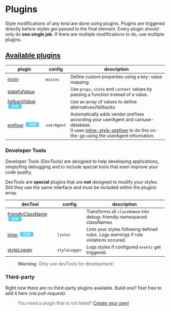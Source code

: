 # Plugins

Style modifications of any kind are done using plugins. Plugins are triggered directly before styles get passed to the final element. Every plugin should only do **one single job**. If there are multiple modifications to do, use multiple plugins.


## [Available plugins](plugins/)
| plugin | config | description |
| ------ | ------ | ------ |
| [mixin](plugins/Mixin.md) | `mixins` | Define custom properties using a key-value mapping. |
| [statefulValue](plugins/StatefulValue.md) |  | Use `props`, `state` and `context` values by passing a function instead of a value.  |
| [fallbackValue](plugins/FallbackValue.md) <img src="res/dom-badge.png" height=15> |  | Use an array of values to define alternatives/fallbacks |
| [prefixer](plugins/Prefixer.md) <img src="res/dom-badge.png" height=15> | `userAgent` | Automatically adds vendor prefixes according your userAgent and caniuse-database.<br> It uses [inline-style-prefixer](https://github.com/rofrischmann/inline-style-prefixer) to do this on-the-go using the userAgent information. |

### Developer Tools

Developer Tools *(DevTools)* are designed to help developing applications, simplyfing debugging and to include special tools that even improve your code quality.

DevTools are **special** plugins that are **not** designed to modify your styles. Still they use the same interface and must be included within the plugins array.

| devTool | config | description |
| ------ | ------ | ------ |
| [friendlyClassName](plugins/FriendlyClassName.md) <img src="res/dom-badge.png" height=15> | | Transforms all `className`s into debug-friendly namespaced classNames  |
| [linter](plugins/Linter.md) <img src="res/dom-badge.png" height=15> | `linter` | Lints your styles following defined rules. Logs warnings if rule violations occured. |
| [styleLogger](plugins/StyleLogger.md) | `styleLogger` | Logs styles if configured `events` get triggered. |

> **Warning**: Only use devTools for development!

### Third-party
Right now there are no third-party plugins available. Build one? Feel free to add it here *(via pull-request)*.

> You need a plugin that is not listed? [Create your own!](./guides/customPlugin.md)
